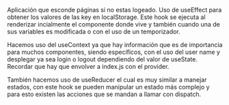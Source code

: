 Aplicación que esconde páginas si no estas logeado.
Uso de useEffect para obtener los valores de las key en localStorage. Este hook se ejecuta
al renderizar incialmente el componente donde vive y también cuando una de sus variables
es modificada o con el uso de un temporizador.

Hacemos uso del useContext ya que hay información que es de importancia 
para muchos componentes, siendo específicos, con el uso del user name y 
desplegar ya sea login o logout dependiendo del valor de useState.
Recordar que hay que envolver a index.js con el provider.

También hacemos uso de useReducer el cual es muy similar a manejar estados, con este
hook se pueden manipular un estado más complejo y para esto existen las acciones
que se mandan a llamar con dispatch.